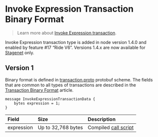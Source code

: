 # Invoke Expression Transaction Binary Format

> Learn more about [Invoke Expression transaction](/en/blockchain/transaction-type/invoke-expression-transaction).

Invoke Expression transaction type is added in node version 1.4.0 and enabled by feature #17 “Ride V6”. Versions 1.4.x are now available for [Stagenet](/en/blockchain/blockchain-network/) only.

## Version 1

Binary format is defined in [transaction.proto](https://github.com/wavesplatform/protobuf-schemas/blob/master/proto/waves/transaction.proto) protobuf scheme. The fields that are common to all types of transactions are described in the [Transaction Binary Format](/en/blockchain/binary-format/transaction-binary-format/) article.

```
message InvokeExpressionTransactionData {
    bytes expression = 1;
}
```

| Field | Size | Description |
| :--- | :--- | :--- |
| expression | Up to 32,768 bytes | Compiled [call script](/en/ride/v6/script/script-types/call-script) |
